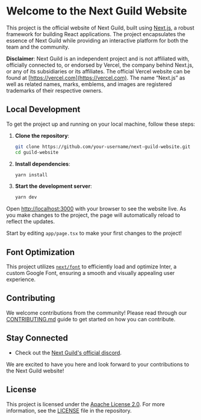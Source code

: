 # Welcome to the Next Guild Website

This project is the official website of Next Guild, built using [Next.js](https://nextjs.org/), a robust framework for building React applications. The project encapsulates the essence of Next Guild while providing an interactive platform for both the team and the community.

**Disclaimer**: Next Guild is an independent project and is not affiliated with, officially connected to, or endorsed by Vercel, the company behind Next.js, or any of its subsidiaries or its affiliates. The official Vercel website can be found at [https://vercel.com](https://vercel.com). The name “Next.js” as well as related names, marks, emblems, and images are registered trademarks of their respective owners.

## Local Development

To get the project up and running on your local machine, follow these steps:

1. **Clone the repository**:

   ```bash
   git clone https://github.com/your-username/next-guild-website.git
   cd guild-website
   ```

2. **Install dependencies**:

   ```bash
   yarn install
   ```

3. **Start the development server**:
   ```bash
   yarn dev
   ```

Open [http://localhost:3000](http://localhost:3000) with your browser to see the website live. As you make changes to the project, the page will automatically reload to reflect the updates.

Start by editing `app/page.tsx` to make your first changes to the project!

## Font Optimization

This project utilizes [`next/font`](https://nextjs.org/docs/basic-features/font-optimization) to efficiently load and optimize Inter, a custom Google Font, ensuring a smooth and visually appealing user experience.

## Contributing

We welcome contributions from the community! Please read through our [CONTRIBUTING.md](CONTRIBUTING.md) guide to get started on how you can contribute.

## Stay Connected

- Check out the [Next Guild's official discord](https://discord.com/invite/MDJuSgsM).

We are excited to have you here and look forward to your contributions to the Next Guild website!

## License

This project is licensed under the [Apache License 2.0](LICENSE). For more information, see the [LICENSE](LICENSE) file in the repository.
